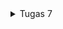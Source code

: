 <details>
<summary>Tugas 7</summary>

#### Elemen Dasar Flutter 
**Perbedaan utama antara stateless dan stateful widget dalam konteks pengembangan aplikasi Flutter**  
*   **Stateless widget** adalah widget yang statis / tidak berubah setelah widget dibuat. Dalam konteks stateless widget, widget ini tidak memiliki keadaan internal yang dapat berubah. Mereka hanya mengambil data yang diberikan melalui constructor dan menampilkan tampilan berdasarkan data tersebut. Sebagai contoh, widget seperti Text atau Icon biasanya bersifat stateless. Berbeda dengan stateful widget, **stateful widget** merupakan widget yang dinamis dan tampilan dari widget dapat berubah tergantung oleh respons terhadap event yang diberikan oleh pengguna atau saat menerima data. Beberapa contoh dari stateful widget adalah Checkbox, Radio, Slider, InkWell, Form, dan TextField  
  
**Sebutkan seluruh widget yang kamu gunakan untuk menyelesaikan tugas ini dan jelaskan fungsinya masing-masing.**
*   MyHomePage: widget untuk menampilkan halaman utama. Widget ini berisi komponen-komponen yang membentuk tampilan beranda aplikasi.
*   InventoryCard : widget untuk menampilkan/menampung setiap item card (tombol).  
*   Scaffold: Widget yang menyediakan struktur dasar untuk tampilan utama aplikasi, seperti AppBar, SnackBar, body, dll.
*   AppBar : widget berupa bar di bagian atas yang biasanya menampilkan judul aplikasi
*   SingleChildScrollView : idget untuk mengaplikasikan scroll pada konten yang melebihi ruang layar.
*   Padding : widget yang memberikan jarak/padding
*   Column :  widget untuk menyusun list dari `children` secara vertikal.
*   GridView :  widget yang dapat menyusun `children` dalam bentuk grid.
*   Material : widget yang memberikan efek visual Material Design, seperti InkWell
*   InkWell : widget yang merespon pada event `onTap` sehingga memberikan efek visual seperti gelombang tinta. 
*   SnackBar : widget untuk menampilkan elemen sementara di bagian bawah layar berupa *feedback* atau pesan kepada pengguna.
*   Text: widget untuk menampilkan teks
*   Icon: widget untuk wenampilkan ikon grafis.

**Cara mengimplementasikan checklist secara step-by-step**
*   Membuat sebuah program Flutter baru
    -   Membuat proyek Flutter baru dengan nama my_inventory dengan menjalakan kode berikut:
        ```ruby
        flutter create my_inventory
        ```
    -   Membuat file baru bernama `menu.dart` pada direktori `my_inventory/lib`
    -   Mengimport library yang dibutuhkan, seperti Material Design library
        ```ruby
        import 'package:flutter/material.dart';
        ```
    -   Membuat stateless widget berupa MyHomePage untuk menampilkan halaman utama
        ```ruby
        class MyHomePage extends StatelessWidget {
        MyHomePage({Key? key}) : super(key: key);
        ...
        }
        ```
    -   Mengimport `menu.dart` ke `main.dart` agar dapat menampilkan `MyHomePage()` saat aplikasi dijalankan
    -   Pada class MyHomePage di `menu.dart`, buat widget build untuk menampilkan UI pada layar. 
        ```ruby
        @override
        Widget build(BuildContext context) {
            return Scaffold(
            appBar: AppBar(
                title: const Text(
                'My Inventory',
                ),
                backgroundColor: Colors.grey,
            ),
            body: SingleChildScrollView(
                // Widget wrapper yang dapat discroll
                child: Padding(
                padding: const EdgeInsets.all(10.0), // Set padding dari halaman
                child: Column(
                    // Widget untuk menampilkan children secara vertikal
                    children: <Widget>[
                    const Padding(
                        padding: EdgeInsets.only(top: 10.0, bottom: 10.0),
                        // Widget Text untuk menampilkan tulisan dengan alignment center dan style yang sesuai
                        child: Text(
                        'My Inventory', // Text yang menandakan toko
                        textAlign: TextAlign.center,
                        style: TextStyle(
                            fontSize: 30,
                            fontWeight: FontWeight.bold,
                        ),
                        ),
                    ),
                    // Grid layout
                    GridView.count(
                        // Container pada card kita.
                        primary: true,
                        padding: const EdgeInsets.all(20),
                        crossAxisSpacing: 10,
                        mainAxisSpacing: 10,
                        crossAxisCount: 3,
                        shrinkWrap: true,
                        children: items.map((InventoryItem item) {
                        // Iterasi untuk setiap item
                        return InventoryCard(item);
                        }).toList(),
                    ),
                    ],
                ),
                ),
            ),
            );
        }
        ```
*   Membuat tiga tombol sederhana dengan ikon dan teks untuk: Melihat daftar item (Lihat Item), Menambah item (Tambah Item), Logout (Logout)  
    -   Membuat class untuk tombol.  
        Class tersebut mempunyai atribut untuk menampung ikon dan teks pada tombol 
        ```ruby
        class InventoryItem {
        final String name;
        final IconData icon;
        final Color color;

        InventoryItem(this.name, this.icon, this.color);
        }
        ```
        
    -   Membuat tombol
        ```ruby
        final List<InventoryItem> items = [
            InventoryItem("Lihat Item", Icons.checklist, Colors.lightGreen.shade900),
            InventoryItem("Tambah Item", Icons.add_shopping_cart, Colors.lightGreen.shade800),
            InventoryItem("Logout", Icons.logout, Colors.lightGreen.shade700),
        ];
        ```
    -   Memunculkan tombol pada tampilan layar dengan menggunakan GridView pada Widget build di MyHomePage
        ```ruby
        GridView.count(
            // Container pada card kita.
            ...
            children: items.map((InventoryItem item) {
            // Iterasi untuk setiap item
            return InventoryCard(item);
            }).toList(),
        ),
        ```
*   Memunculkan Snackbar dengan tulisan: "Kamu telah menekan tombol Lihat Item" ketika tombol Lihat Item ditekan., "Kamu telah menekan tombol Tambah Item" ketika tombol Tambah Item ditekan., "Kamu telah menekan tombol Logout" ketika tombol Logout ditekan.
    -   Membuat stateless widget InventoryCard sebagai struktur dari button InventoryItem
        ```ruby
        class InventoryCard extends StatelessWidget {
        final InventoryItem item;

        const InventoryCard(this.item, {super.key}); // Constructor

        @override
        Widget build(BuildContext context) {
            return Material(
            color: item.color,
            child: InkWell(
                // Area responsive terhadap sentuhan
                onTap: () {
                // Memunculkan SnackBar ketika diklik
                ScaffoldMessenger.of(context)
                    ..hideCurrentSnackBar()
                    ..showSnackBar(SnackBar(
                        content: Text("Kamu telah menekan tombol ${item.name}!")));
                },
                child: Container(
                // Container untuk menyimpan Icon dan Text
                padding: const EdgeInsets.all(8),
                child: Center(
                    child: Column(
                    mainAxisAlignment: MainAxisAlignment.center,
                    children: [
                        Icon(
                        item.icon,
                        color: Colors.white,
                        size: 30.0,
                        ),
                        const Padding(padding: EdgeInsets.all(3)),
                        Text(
                        item.name,
                        textAlign: TextAlign.center,
                        style: const TextStyle(color: Colors.white),
                        ),
                    ],
                    ),
                ),
                ),
            ),
            );
        }
        }
        ```
    -   Menambahkan widget SnackBar pada tobol agar memunculkan tulisan yang diinginkan
        ```ruby
        onTap: () {
        // Memunculkan SnackBar ketika diklik
        ScaffoldMessenger.of(context)
            ..hideCurrentSnackBar()
            ..showSnackBar(SnackBar(
                content: Text("Kamu telah menekan tombol ${item.name}!")));
        },
        ```

</details>